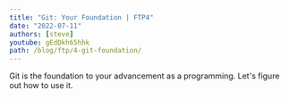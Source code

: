 ```yaml
---
title: "Git: Your Foundation | FTP4"
date: "2022-07-11"
authors: [steve]
youtube: gEdDkh65hhk
path: /blog/ftp/4-git-foundation/
---
```


<YouTubePlayer youtubeLink={frontmatter.youtube} />

Git is the foundation to your advancement as a programming. Let's figure out how to use it.
